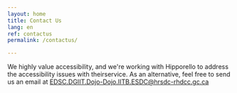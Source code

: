 ```yaml
---
layout: home
title: Contact Us
lang: en
ref: contactus
permalink: /contactus/

---
```


We highly value accessibility, and we're working with Hipporello to address the accessibility issues with theirservice. As an alternative, feel free to send us an email at <a href="mailto:EDSC.DGIIT.DOJO-DOJO.IITB.ESDC@hrsdc-rhdcc.gc.ca">EDSC.DGIIT.Dojo-Dojo.IITB.ESDC@hrsdc-rhdcc.gc.ca</a>

<script src="https://portal.hipporello.net/default/embed.js?formId=c17f48ca0bc5480887d36e6d11747a90"></script>




